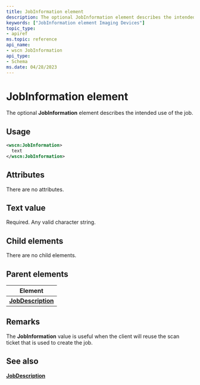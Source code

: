 ```yaml
---
title: JobInformation element
description: The optional JobInformation element describes the intended use of the job.
keywords: ["JobInformation element Imaging Devices"]
topic_type:
- apiref
ms.topic: reference
api_name:
- wscn JobInformation
api_type:
- Schema
ms.date: 04/28/2023
---
```


# JobInformation element

The optional **JobInformation** element describes the intended use of the job.

## Usage

```xml
<wscn:JobInformation>
  text
</wscn:JobInformation>
```

## Attributes

There are no attributes.

## Text value

Required. Any valid character string.

## Child elements

There are no child elements.

## Parent elements

| Element |
|--|
| [**JobDescription**](jobdescription.md) |

## Remarks

The **JobInformation** value is useful when the client will reuse the scan ticket that is used to create the job.

## See also

[**JobDescription**](jobdescription.md)

